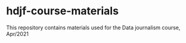 # hdjf-course-materials

This repository contains materials used for the Data journalism course, Apr/2021
